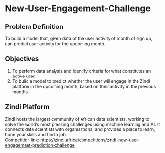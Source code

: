 # New-User-Engagement-Challenge

##  Problem Definition
To build a model that, given data of the user activity of month of sign up, can predict
user activity for the upcoming month.

##  Objectives
1. To perform data analysis and identify criteria for what constitutes an active user. <br>
2. To build a model to predict whether the user will engage in the Zindi platform in the
upcoming month, based on their activity in the previous months.

## Zindi Platform
Zindi hosts the largest community of African data scientists, working to solve the world’s
most pressing challenges using machine learning and AI. It connects data scientists with
organisations, and provides a place to learn, hone your skills and find a job. <br>
Competition link: https://zindi.africa/competitions/zindi-new-user-engagement-prediction-challenge

